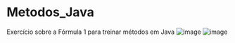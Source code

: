 # Metodos_Java
Exercício sobre a Fórmula 1 para treinar métodos em Java
![image](https://github.com/guiKD/Metodos_Java/assets/125158583/21bba328-1cb9-4ca6-9407-24ead0282f55)
![image](https://github.com/guiKD/Metodos_Java/assets/125158583/6ad0bb4c-6e62-4fba-bc92-a1f0aeecf2a6)
